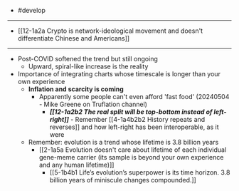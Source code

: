 - #develop
---
- [[12-1a2a Crypto is network-ideological movement and doesn't differentiate Chinese and Americans]]
---
- Post-COVID softened the trend but still ongoing 
  - Upward, spiral-like increase is the reality
- Importance of integrating charts whose timescale is longer than your own experience
  - **Inflation and scarcity is coming**
    - Apparently some people can't even afford 'fast food' (20240504 - Mike Greene on Truflation channel)
      - ***[[12-1a2b2 The real split will be top-bottom instead of left-right]]***
				- Remember [[4-1a4b2b2 History repeats and reverses]] and how left-right has been interoperable, as it were
  - Remember: evolution is a trend whose lifetime is 3.8 billion years
    - [[2-1a5a Evolution doesn't care about lifetime of each individual gene-meme carrier (its sample is beyond your own experience and any human lifetime)]]
      - [[5-1b4b1 Life’s evolution’s superpower is its time horizon. 3.8 billion years of miniscule changes compounded.]]

